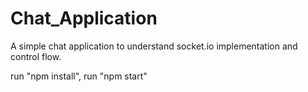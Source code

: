 # Chat_Application

A simple chat application to understand socket.io implementation and control flow.

run "npm install",
run "npm start"
